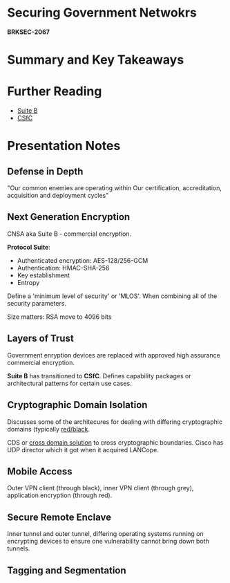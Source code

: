 # Securing Government Netwokrs

**BRKSEC-2067**

# Summary and Key Takeaways

# Further Reading

* [Suite B](https://en.wikipedia.org/wiki/NSA_Suite_B_Cryptography)
* [CSfC](https://www.nsa.gov/resources/everyone/csfc/)

# Presentation Notes

## Defense in Depth

"Our common enemies are operating within Our certification, accreditation, acquisition and deployment cycles"

## Next Generation Encryption

CNSA aka Suite B - commercial encryption.

**Protocol Suite**:
* Authenticated encryption: AES-128/256-GCM
* Authentication: HMAC-SHA-256
* Key establishment
* Entropy

Define a 'minimum level of security' or 'MLOS'. When combining all of the security parameters.

Size matters: RSA move to 4096 bits

## Layers of Trust

Government enryption devices are replaced with approved high assurance commercial encryption.

**Suite B** has transitioned to **CSfC**. Defines capability packages or architectural patterns for certain use cases. 

## Cryptographic Domain Isolation

Discusses some of the architecures for dealing with differing cryptographic domains (typically [red/black](https://en.wikipedia.org/wiki/Red/black_concept).

CDS or [cross domain solution](https://en.wikipedia.org/wiki/Cross-domain_solution) to cross cryptographic boundaries. Cisco has UDP director which it got when it acquired LANCope.

## Mobile Access

Outer VPN client (through black), inner VPN client (through grey), application encryption (through red).

## Secure Remote Enclave

Inner tunnel and outer tunnel, differing operating systems running on encrypting devices to ensure one vulnerability cannot bring down both tunnels.

## Tagging and Segmentation
